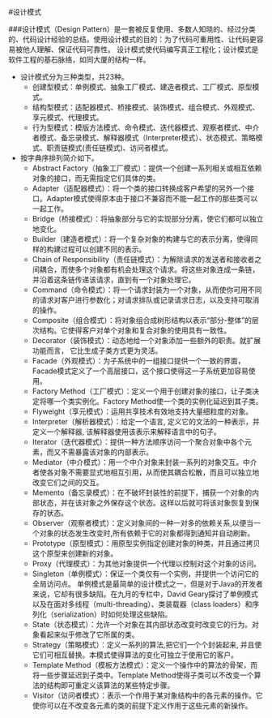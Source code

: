 
#设计模式

###设计模式（Design Pattern）是一套被反复使用、多数人知晓的、经过分类的、代码设计经验的总结。使用设计模式的目的：为了代码可重用性、让代码更容易被他人理解、保证代码可靠性。 设计模式使代码编写真正工程化；设计模式是软件工程的基石脉络，如同大厦的结构一样。
* 设计模式分为三种类型，共23种。
  * 创建型模式：单例模式、抽象工厂模式、建造者模式、工厂模式、原型模式。
  * 结构型模式：适配器模式、桥接模式、装饰模式、组合模式、外观模式、享元模式、代理模式。
  * 行为型模式：模版方法模式、命令模式、迭代器模式、观察者模式、中介者模式、备忘录模式、解释器模式（Interpreter模式）、状态模式、策略模式、职责链模式(责任链模式)、访问者模式。
* 按字典序排列简介如下。
  * Abstract Factory（抽象工厂模式）：提供一个创建一系列相关或相互依赖对象的接口，而无需指定它们具体的类。
  * Adapter（适配器模式）：将一个类的接口转换成客户希望的另外一个接口。Adapter模式使得原本由于接口不兼容而不能一起工作的那些类可以一起工作。
  * Bridge（桥接模式）：将抽象部分与它的实现部分分离，使它们都可以独立地变化。
  * Builder（建造者模式）：将一个复杂对象的构建与它的表示分离，使得同样的构建过程可以创建不同的表示。
  * Chain of Responsibility（责任链模式）：为解除请求的发送者和接收者之间耦合，而使多个对象都有机会处理这个请求。将这些对象连成一条链，并沿着这条链传递该请求，直到有一个对象处理它。
  * Command（命令模式）：将一个请求封装为一个对象，从而使你可用不同的请求对客户进行参数化；对请求排队或记录请求日志，以及支持可取消的操作。
  * Composite（组合模式）：将对象组合成树形结构以表示“部分-整体”的层次结构。它使得客户对单个对象和复合对象的使用具有一致性。
  * Decorator（装饰模式）：动态地给一个对象添加一些额外的职责。就扩展功能而言， 它比生成子类方式更为灵活。
  * Facade（外观模式）：为子系统中的一组接口提供一个一致的界面，Facade模式定义了一个高层接口，这个接口使得这一子系统更加容易使用。
  * Factory Method（工厂模式）：定义一个用于创建对象的接口，让子类决定将哪一个类实例化。Factory Method使一个类的实例化延迟到其子类。
  * Flyweight（享元模式）：运用共享技术有效地支持大量细粒度的对象。
  * Interpreter（解析器模式）：给定一个语言, 定义它的文法的一种表示，并定义一个解释器, 该解释器使用该表示来解释语言中的句子。
  * Iterator（迭代器模式）：提供一种方法顺序访问一个聚合对象中各个元素，而又不需暴露该对象的内部表示。
  * Mediator（中介模式）：用一个中介对象来封装一系列的对象交互。中介者使各对象不需要显式地相互引用，从而使其耦合松散，而且可以独立地改变它们之间的交互。
  * Memento（备忘录模式）：在不破坏封装性的前提下，捕获一个对象的内部状态，并在该对象之外保存这个状态。这样以后就可将该对象恢复到保存的状态。
  * Observer（观察者模式）：定义对象间的一种一对多的依赖关系,以便当一个对象的状态发生改变时,所有依赖于它的对象都得到通知并自动刷新。
  * Prototype（原型模式）：用原型实例指定创建对象的种类，并且通过拷贝这个原型来创建新的对象。
  * Proxy（代理模式）：为其他对象提供一个代理以控制对这个对象的访问。
  * Singleton（单例模式）：保证一个类仅有一个实例，并提供一个访问它的全局访问点。 单例模式是最简单的设计模式之一，但是对于Java的开发者来说，它却有很多缺陷。在九月的专栏中，David Geary探讨了单例模式以及在面对多线程（multi-threading）、类装载器（class loaders）和序列化（serialization）时如何处理这些缺陷。
  * State（状态模式）：允许一个对象在其内部状态改变时改变它的行为。对象看起来似乎修改了它所属的类。
  * Strategy（策略模式）：定义一系列的算法,把它们一个个封装起来, 并且使它们可相互替换。本模式使得算法的变化可独立于使用它的客户。
  * Template Method（模板方法模式）：定义一个操作中的算法的骨架，而将一些步骤延迟到子类中。Template Method使得子类可以不改变一个算法的结构即可重定义该算法的某些特定步骤。
  * Visitor（访问者模式）：表示一个作用于某对象结构中的各元素的操作。它使你可以在不改变各元素的类的前提下定义作用于这些元素的新操作。